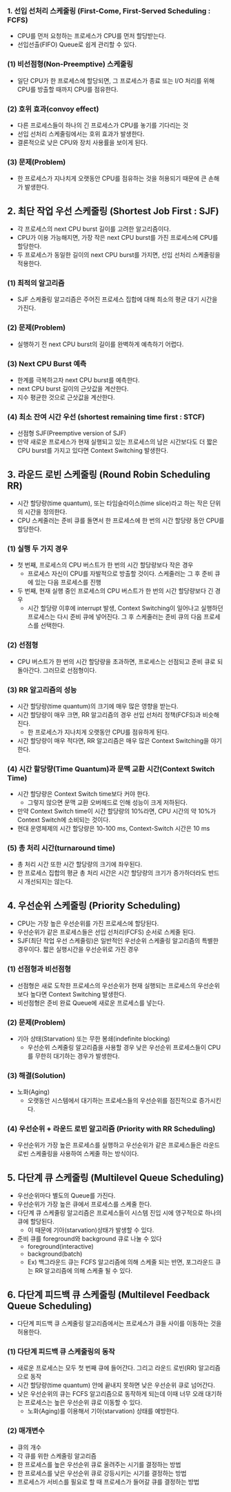 ### 1. 선입 선처리 스케줄링 (First-Come, First-Served Scheduling : FCFS)

- CPU를 먼저 요청하는 프로세스가 CPU를 먼저 할당받는다.
- 선입선출(FIFO) Queue로 쉽게 관리할 수 있다.

### (1) 비선점형(Non-Preemptive) 스케줄링
- 일단 CPU가 한 프로세스에 할당되면, 그 프로세스가 종료 또는 I/O 처리를 위해 CPU를 방출할 때까지 CPU를 점유한다. 
### (2) 호위 효과(convoy effect)
- 다른 프로세스들이 하나의 긴 프로세스가 CPU를 놓기를 기다리는 것
- 선입 선처리 스케줄링에서는 호위 효과가 발생한다.
- 결론적으로 낮은 CPU와 장치 사용률을 보이게 된다. 
### (3) 문제(Problem)
- 한 프로세스가 지나치게 오랫동안 CPU를 점유하는 것을 허용되기 때문에 큰 손해가 발생한다.
 

## 2. 최단 작업 우선 스케줄링 (Shortest Job First : SJF)
- 각 프로세스의 next CPU burst 길이를 고려한 알고리즘이다.
- CPU가 이용 가능해지면, 가장 작은 next CPU burst를 가진 프로세스에 CPU를 할당한다.
- 두 프로세스가 동일한 길이의 next CPU burst를 가지면, 선입 선처리 스케줄링을 적용한다. 
### (1) 최적의 알고리즘
- SJF 스케줄링 알고리즘은 주어진 프로세스 집합에 대해 최소의 평균 대기 시간을 가진다.
### (2) 문제(Problem)
- 실행하기 전 next CPU burst의 길이를 완벽하게 예측하기 어렵다.
### (3) Next CPU Burst 예측
- 한계를 극복하고자 next CPU burst를 예측한다.
- next CPU burst 길이의 근삿값을 계산한다.
- 지수 평균한 것으로 근삿값을 계산한다.
### (4) 최소 잔여 시간 우선 (shortest remaining time first : STCF)
- 선점형 SJF(Preemptive version of SJF)
- 만약 새로운 프로세스가 현재 실행되고 있는 프로세스의 남은 시간보다도 더 짧은 CPU burst를 가지고 있다면 Context Switching 발생한다.
 

## 3. 라운드 로빈 스케줄링 (Round Robin Scheduling RR)
- 시간 할당량(time quantum), 또는 타임슬라이스(time slice)라고 하는 작은 단위의 시간을 정의한다.
- CPU 스케줄러는 준비 큐를 돌면서 한 프로세스에 한 번의 시간 할당량 동안 CPU를 할당한다.
### (1) 실행 두 가지 경우
- 첫 번째, 프로세스의 CPU 버스트가 한 번의 시간 할당량보다 작은 경우
    - 프로세스 자신이 CPU를 자발적으로 방출할 것이다. 스케줄러는 그 후 준비 큐에 있는 다음 프로세스를 진행
- 두 번째, 현재 실행 중인 프로세스의 CPU 버스트가 한 번의 시간 할당량보다 긴 경우
    - 시간 할당량 이후에 interrupt 발생, Context Switching이 일어나고 실행하던 프로세스는 다시 준비 큐에 넣어진다. 그 후 스케줄러는 준비 큐의 다음 프로세스를 선택한다.
### (2) 선점형
- CPU 버스트가 한 번의 시간 할당량을 초과하면, 프로세스는 선점되고 준비 큐로 되돌아간다. 그러므로 선점형이다.
### (3) RR 알고리즘의 성능
- 시간 할당량(time quantum)의 크기에 매우 많은 영향을 받는다.
- 시간 할당량이 매우 크면, RR 알고리즘의 경우 선입 선처리 정책(FCFS)과 비슷해진다.
    - 한 프로세스가 지나치게 오랫동안 CPU를 점유하게 된다.
- 시간 할당량이 매우 적다면, RR 알고리즘은 매우 많은 Context Switching을 야기한다.
### (4) 시간 할당량(Time Quantum)과 문맥 교환 시간(Context Switch Time)
- 시간 할당량은 Context Switch time보다 커야 한다.
    - 그렇지 않으면 문맥 교환 오버헤드로 인해 성능이 크게 저하된다.
- 만약 Context Switch time이 시간 할당량의 10%라면, CPU 시간의 약 10%가 Context Switch에 소비되는 것이다.
- 현대 운영체제의 시간 할당량은 10-100 ms, Context-Switch 시간은 10 ms
### (5) 총 처리 시간(turnaround time)
- 총 처리 시간 또한 시간 할당량의 크기에 좌우된다.
- 한 프로세스 집합의 평균 총 처리 시간은 시간 할당량의 크기가 증가하더라도 반드시 개선되지는 않는다.
 
## 4. 우선순위 스케줄링 (Priority Scheduling)
- CPU는 가장 높은 우선순위를 가진 프로세스에 할당된다.
- 우선순위가 같은 프로세스들은 선입 선처리(FCFS) 순서로 스케줄 된다.
- SJF(최단 작업 우선 스케줄링)은 일반적인 우선순위 스케줄링 알고리즘의 특별한 경우이다. 짧은 실행시간을 우선순위로 가진 경우
### (1) 선점형과 비선점형
- 선점형은 새로 도착한 프로세스의 우선순위가 현재 실행되는 프로세스의 우선순위보다 높다면 Context Switching 발생한다.
- 비선점형은 준비 완료 Queue에 새로운 프로세스를 넣는다.
### (2) 문제(Problem)
- 기아 상태(Starvation) 또는 무한 봉쇄(indefinite blocking)
    - 우선순위 스케줄링 알고리즘을 사용할 경우 낮은 우선순위 프로세스들이 CPU를 무한히 대기하는 경우가 발생한다.
### (3) 해결(Solution)
- 노화(Aging)
    - 오랫동안 시스템에서 대기하는 프로세스들의 우선순위를 점진적으로 증가시킨다.
### (4) 우선순위 + 라운드 로빈 알고리즘 (Priority with RR Scheduling)
- 우선순위가 가장 높은 프로세스를 실행하고 우선순위가 같은 프로세스들은 라운드 로빈 스케줄링을 사용하여 스케줄 하는 방식이다.
 

## 5. 다단계 큐 스케줄링 (Multilevel Queue Scheduling)
- 우선순위마다 별도의 Queue를 가진다.
- 우선순위가 가장 높은 큐에서 프로세스를 스케줄 한다.
- 다단계 큐 스케줄링 알고리즘은 프로세스들이 시스템 진입 시에 영구적으로 하나의 큐에 할당된다.
    - 이 때문에 기아(starvation)상태가 발생할 수 있다.
- 준비 큐를 foreground와 background 큐로 나눌 수 있다
    - foreground(interactive)
    - background(batch)
    - Ex) 백그라운드 큐는 FCFS 알고리즘에 의해 스케줄 되는 반면, 포그라운드 큐는 RR 알고리즘에 의해 스케줄 될 수 있다. 

## 6. 다단계 피드백 큐 스케줄링 (Multilevel Feedback Queue Scheduling)
- 다단계 피드백 큐 스케줄링 알고리즘에서는 프로세스가 큐들 사이를 이동하는 것을 허용한다.

### (1) 다단계 피드백 큐 스케줄링의 동작
- 새로운 프로세스는 모두 첫 번째 큐에 들어간다. 그리고 라운드 로빈(RR) 알고리즘으로 동작
- 시간 할당량(time quantum) 안에 끝내지 못하면 낮은 우선순위 큐로 넘어간다.
- 낮은 우선순위의 큐는 FCFS 알고리즘으로 동작하게 되는데 이때 너무 오래 대기하는 프로세스는 높은 우선순위 큐로 이동할 수 있다.
    - 노화(Aging)를 이용해서 기아(starvation) 상태를 예방한다.
### (2) 매개변수
- 큐의 개수
- 각 큐를 위한 스케줄링 알고리즘
- 한 프로세스를 높은 우선순위 큐로 올려주는 시기를 결정하는 방법
- 한 프로세스를 낮은 우선순위 큐로 강등시키는 시기를 결정하는 방법
- 프로세스가 서비스를 필요로 할 때 프로세스가 들어갈 큐를 결정하는 방법